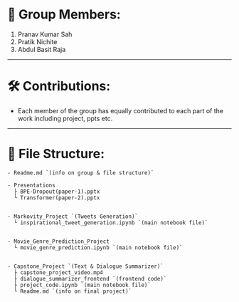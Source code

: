 # 👤 Group Members:
1. Pranav Kumar Sah
2. Pratik Nichite
3. Abdul Basit Raja

---
# 🛠️ Contributions:
- Each member of the group has equally contributed to each part of the work including project, ppts etc.

---
# 📁 File Structure:
```
- Readme.md `(info on group & file structure)`

- Presentations
  ├ BPE-Dropout(paper-1).pptx
  └ Transformer(paper-2).pptx


- Markovity_Project `(Tweets Generation)`
  └ inspirational_tweet_generation.ipynb `(main notebook file)`


- Movie_Genre_Prediction_Project
  └ movie_genre_prediction.ipynb `(main notebook file)`


- Capstone_Project `(Text & Dialogue Summarizer)`
  ├ capstone_project_video.mp4
  ├ dialogue_summarizer_frontend `(frontend code)`
  ├ project_code.ipynb `(main notebook file)`
  └ Readme.md `(info on final project)`

```
